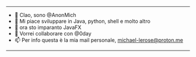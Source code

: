 --------------------------------------------------------------------------
- 👋 CIao, sono @AnonMich                                                
- 👀 Mi piace sviluppare in Java, python, shell e molto altro
- 🌱 ora sto imparanto JavaFX
- 💞️ Vorrei collaborare con @0day
- 📫 Per info questa è la mia mail personale, michael-lerose@proton.me
--------------------------------------------------------------------------
